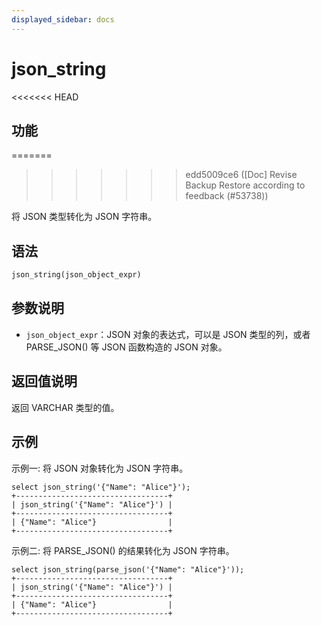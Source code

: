 ```yaml
---
displayed_sidebar: docs
---
```


# json_string

<<<<<<< HEAD
## 功能
=======

>>>>>>> edd5009ce6 ([Doc] Revise Backup Restore according to feedback (#53738))

将 JSON 类型转化为 JSON 字符串。

## 语法

```SQL
json_string(json_object_expr)
```

## 参数说明

- `json_object_expr`：JSON 对象的表达式，可以是 JSON 类型的列，或者 PARSE_JSON() 等 JSON 函数构造的 JSON 对象。

## 返回值说明

返回 VARCHAR 类型的值。

## 示例

示例一: 将 JSON 对象转化为 JSON 字符串。

```Plain
select json_string('{"Name": "Alice"}');
+----------------------------------+
| json_string('{"Name": "Alice"}') |
+----------------------------------+
| {"Name": "Alice"}                |
+----------------------------------+
```

示例二: 将 PARSE_JSON() 的结果转化为 JSON 字符串。

```Plain
select json_string(parse_json('{"Name": "Alice"}'));
+----------------------------------+
| json_string('{"Name": "Alice"}') |
+----------------------------------+
| {"Name": "Alice"}                |
+----------------------------------+
```
